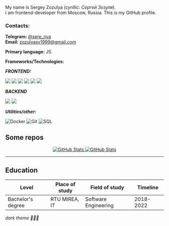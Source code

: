 My name is Sergey Zozulya (_cyrillic: Сергей Зозуля_).
<br>I am frontend-developer from Moscow, Russia.
This is my GitHub profile.  

### Contacts:
**Telegram:** [@sere_nya](https://t.me/sere_nya)  
**Email:**  zozulyasv1999@gmail.com    

**Primary language:** JS

**Frameworks/Technologies:**

**_FRONTEND:_**

<img src="https://img.shields.io/badge/React-grey?style=for-the-badge&logo=react&logoColor=#61DAFB"/> <img src="https://img.shields.io/badge/Redux-grey?style=for-the-badge&logo=redux&logoColor=white"/> <img src="https://img.shields.io/badge/Redux--Saga-grey?style=for-the-badge&logo=reduxsaga&logoColor=white"/>  <img src="https://img.shields.io/badge/MobX-grey?style=for-the-badge&logo=mobx&logoColor=white"/> <img src="https://img.shields.io/badge/TypeScript-grey?style=for-the-badge&logo=typescript&logoColor=white"/> <img src="https://img.shields.io/badge/Webpack-grey?style=for-the-badge&logo=webpack&logoColor=white"/>


_**BACKEND**_ 

<img src="https://img.shields.io/badge/Express.js-grey?&logoColor=white"/> <img src="https://img.shields.io/badge/Postgres-grey?&logoColor=white"/> 

**_Utilities/other:_**

![Docker](https://img.shields.io/badge/Docker-2060f6)
![Git](https://img.shields.io/badge/Git-fa401e)
![SQL](https://img.shields.io/badge/SQL-9932CC)


## Some repos 

<div>
<p align="center">    
	
<a href="https://github.com/SerjZozulya/todolist">
            <img src="https://github-readme-stats.vercel.app/api/pin/?username=SerjZozulya&repo=todolist&theme=one_dark_pro" alt="GitHub Stats" />
        </a>
<a href="https://github.com/SerjZozulya/server" >
            <img src="https://github-readme-stats.vercel.app/api/pin/?username=SerjZozulya&repo=server&theme=one_dark_pro" alt="GitHub Stats" />
        </a>
</p>

</div>



---
## Education

| Level             | Place of study                              | Field of study                                                                        | Timeline  |
|-------------------|---------------------------------------------|---------------------------------------------------------------------------------------|-----------|
| Bachelor's degree | RTU MIREA, IT                               | Software Engineering                                                                  | 2018-2022 |

_dark theme 🧡🧡🧡_
